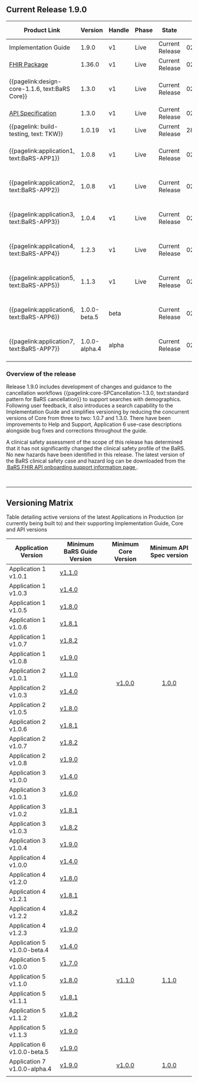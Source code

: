 ## Current Release 1.9.0

Product Link           | Version | Handle  | Phase    | State           | Release Date | Stability  | Change Log Link
-----------------------|---------|---------|----------|-----------------|--------------|------------|-----------------
Implementation Guide   | 1.9.0   | v1      | Live     | Current Release | 02/07/2025 | Stable     |{{pagelink:trn-General}}
[FHIR Package](https://simplifier.net/packages/uk.nhsdigital.bars.r4/1.35.0) | 1.36.0| v1      | Live     | Current Release | 02/07/2025  | Stable     |
{{pagelink:design-core-1.1.6, text:BaRS Core}}              | 1.3.0   | v1      | Live     | Current Release | 02/07/2025   | Stable     |{{pagelink:trn-core, text: BaRS Core Change Log}}
[API Specification](https://digital.nhs.uk/developer/api-catalogue/booking-and-referral-fhir/v1_1_0)    | 1.3.0   | v1      | Live     | Current Release | 02/07/2025  | Stable     |{{pagelink:trn-api}}
{{pagelink: build-testing, text: TKW}}  | 1.0.19   | v1      | Live     | Current Release | 28/03/2025   | Stable     |{{pagelink:trn-tkw}}
{{pagelink:application1, text:BaRS-APP1}}   | 1.0.8   | v1      | Live     | Current Release | 02/07/2025   | Stable     |{{pagelink:trn-app1,text:BaRS APP1 Change Log}}
{{pagelink:application2, text:BaRS-APP2}}   | 1.0.8   | v1      | Live     | Current Release | 02/07/2025   | Stable     |{{pagelink:trn-app2,text:BaRS APP2 Change Log}}
{{pagelink:application3, text:BaRS-APP3}}   | 1.0.4   | v1      | Live     | Current Release | 02/07/2025   | Stable |{{pagelink:trn-app3,text:BaRS APP3 Change Log}}
{{pagelink:application4, text:BaRS-APP4}}   | 1.2.3   | v1      | Live     | Current Release | 02/07/2025   | Stable |{{pagelink:trn-app4,text:BaRS APP4 Change Log}}
{{pagelink:application5, text:BaRS-APP5}}   | 1.1.3   | v1      | Live     | Current Release | 02/07/2025   | Stable |{{pagelink:trn-app5,text:BaRS APP5 Change Log}}
{{pagelink:application6, text:BaRS-APP6}}   | 1.0.0-beta.5 | beta      |      | Current Release | 02/07/2025   | Pre-Release |{{pagelink:trn-app6,text:BaRS APP6 Change Log}}
{{pagelink:application7, text:BaRS-APP7}}   | 1.0.0-alpha.4 | alpha      |      | Current Release | 02/07/2025  | Pre-Release |{{pagelink:trn-app7,text:BaRS APP7 Change Log}}



### Overview of the release

Release 1.9.0 includes development of changes and guidance to the cancellation workflows {{pagelink:core-SPCancellation-1.3.0, text:standard pattern for BaRS cancellation}} to support searches with demographics.  Following user feedback, it also introduces a search capability to the Implementation Guide and simplifies versioning by reducing the concurrent versions of Core from three to two: 1.0.7 and 1.3.0.  There have been improvements to Help and Support, Application 6 use-case descriptions alongside bug fixes and corrections throughout the guide. 
 
A clinical safety assessment of the scope of this release has determined that it has not significantly changed the clinical safety profile of the BaRS. No new hazards have been identified in this release. The latest version of the BaRS clinical safety case and hazard log can be downloaded from the <a href= "https://digital.nhs.uk/developer/api-catalogue/booking-and-referral-fhir/onboarding-support-information#hazard-log-and-clinical-safety-case-report-cscr-" target="_blank"> BaRS FHIR API onboarding support information page </a>.

<br>
<hr>

## Versioning Matrix

Table detailing active versions of the latest Applications in Production (or currently being built to) and their supporting Implementation Guide, Core and API versions

<table>
<thead>
	<tr>
		<th data-no-sort="">Application Version</th>
		<th data-no-sort="">Minimum BaRS Guide Version</th>
		<th data-no-sort="">Minimum Core Version</th>
		<th data-no-sort="">Minimum API Spec version</th>
	</tr>
</thead>
<tbody>
	<tr>
		<td>Application 1 v1.0.1</td>
		<td><a href="https://simplifier.net/guide/nhsbookingandreferralstandard/home?version=1.1.0" target="_blank">v1.1.0</a></td>
		<td rowspan=14 style="text-align: center; vertical-align: middle;"><a href="https://simplifier.net/guide/nhsbookingandreferralstandard/Home/Design/BaRS-Core?version=1.0.0" target="_blank">v1.0.0</a></td>
		<td rowspan=14 style="text-align: center; vertical-align: middle;"><a href="https://digital.nhs.uk/developer/api-catalogue/booking-and-referral-fhir/v1_0_0" target="_blank">1.0.0</a></td>		
	</tr>
	<tr>
		<td>Application 1 v1.0.3</td>
		<td><a href="https://simplifier.net/guide/nhsbookingandreferralstandard/home?version=1.4.0" target="_blank">v1.4.0</a></td>
	</tr>
	<tr>
		<td>Application 1 v1.0.5</td>
		<td><a href="https://simplifier.net/guide/nhsbookingandreferralstandard/home?version=1.8.0" target="_blank">v1.8.0</a></td>
	</tr>
	<tr>
		<td>Application 1 v1.0.6</td>
		<td><a href="https://simplifier.net/guide/nhsbookingandreferralstandard/home?version=1.8.1" target="_blank">v1.8.1</a></td>
	</tr>
	<tr>
		<td>Application 1 v1.0.7</td>
		<td><a href="https://simplifier.net/guide/nhsbookingandreferralstandard/home?version=1.8.2" target="_blank">v1.8.2</a></td>
	</tr>
	<tr>
		<td>Application 1 v1.0.8</td>
		<td><a href="https://simplifier.net/guide/nhsbookingandreferralstandard/home?version=1.8.2" target="_blank">v1.9.0</a></td>
	</tr>
	<tr>
		<td>Application 2 v1.0.1</td>
		<td><a href="https://simplifier.net/guide/nhsbookingandreferralstandard/home?version=1.1.0" target="_blank">v1.1.0</a></td>
	</tr>
	<tr>
		<td>Application 2 v1.0.3</td>
		<td><a href="https://simplifier.net/guide/nhsbookingandreferralstandard/home?version=1.4.0" target="_blank">v1.4.0</a></td>
	</tr>
	<tr>
		<td>Application 2 v1.0.5</td>
		<td><a href="https://simplifier.net/guide/nhsbookingandreferralstandard/home?version=1.8.0" target="_blank">v1.8.0</a></td>
	</tr>
	<tr>
		<td>Application 2 v1.0.6</td>
		<td><a href="https://simplifier.net/guide/nhsbookingandreferralstandard/home?version=1.8.1" target="_blank">v1.8.1</a></td>
	</tr>
	<tr>
		<td>Application 2 v1.0.7</td>
		<td><a href="https://simplifier.net/guide/nhsbookingandreferralstandard/home?version=1.8.2" target="_blank">v1.8.2</a></td>
	</tr>
	<tr>
		<td>Application 2 v1.0.8</td>
		<td><a href="https://simplifier.net/guide/nhsbookingandreferralstandard/home?version=1.8.2" target="_blank">v1.9.0</a></td>
	</tr>
	<tr>
		<td>Application 3 v1.0.0</td>
		<td><a href="https://simplifier.net/guide/nhsbookingandreferralstandard/home?version=1.4.0" target="_blank">v1.4.0</a></td>
	</tr>
	<tr>
		<td>Application 3 v1.0.1</td>
		<td><a href="https://simplifier.net/guide/nhsbookingandreferralstandard/home?version=1.6.0" target="_blank">v1.6.0</a></td>
	</tr>
	<tr>
		<td>Application 3 v1.0.2</td>
		<td><a href="https://simplifier.net/guide/nhsbookingandreferralstandard/home?version=1.6.0" target="_blank">v1.8.1</a></td>
	</tr>
	<tr>
		<td>Application 3 v1.0.3</td>
		<td><a href="https://simplifier.net/guide/nhsbookingandreferralstandard/home?version=1.8.2" target="_blank">v1.8.2</a></td>
	</tr>
	<tr>
		<td>Application 3 v1.0.4</td>
		<td><a href="https://simplifier.net/guide/nhsbookingandreferralstandard/home?version=1.8.2" target="_blank">v1.9.0</a></td>
	</tr>
	<tr>
		<td>Application 4 v1.0.0</td>
		<td><a href="https://simplifier.net/guide/nhsbookingandreferralstandard/home?version=1.4.0" target="_blank">v1.4.0</a></td>
	</tr>
	<tr>
		<td>Application 4 v1.2.0</td>
		<td><a href="https://simplifier.net/guide/nhsbookingandreferralstandard/home?version=1.8.0" target="_blank">v1.8.0</a></td>
	</tr>
	<tr>
		<td>Application 4 v1.2.1</td>
		<td><a href="https://simplifier.net/guide/nhsbookingandreferralstandard/home?version=1.8.0" target="_blank">v1.8.1</a></td>
	</tr>
	<tr>
		<td>Application 4 v1.2.2</td>
		<td><a href="https://simplifier.net/guide/nhsbookingandreferralstandard/home?version=1.8.2" target="_blank">v1.8.2</a></td>
	</tr>
	<tr>
		<td>Application 4 v1.2.3</td>
		<td><a href="https://simplifier.net/guide/nhsbookingandreferralstandard/home?version=1.8.2" target="_blank">v1.9.0</a></td>
	</tr>
	<tr>
		<td>Application 5 v1.0.0-beta.4</td>
		<td><a href="https://simplifier.net/guide/nhsbookingandreferralstandard/home?version=1.4.0" target="_blank">v1.4.0</a></td>
		<td rowspan=5 style="text-align: center; vertical-align: middle;"><a href="https://simplifier.net/guide/nhsbookingandreferralstandard/Home/Core/End-to-end-workflow?version=1.4.0" target="_blank">v1.1.0</a></td>
		<td rowspan=5 style="text-align: center; vertical-align: middle;"><a href="https://digital.nhs.uk/developer/api-catalogue/booking-and-referral-fhir/v1_1_0" target="_blank">1.1.0</a></td>
	</tr>
	<tr>
		<td>Application 5 v1.0.0</td>
		<td><a href="https://simplifier.net/guide/nhsbookingandreferralstandard/home?version=1.7.0" target="_blank">v1.7.0</a></td>
	</tr>
	<tr>
		<td>Application 5 v1.1.0</td>
		<td><a href="https://simplifier.net/guide/nhsbookingandreferralstandard/home?version=1.8.0" target="_blank">v1.8.0</a></td>
	</tr>
	<tr>
		<td>Application 5 v1.1.1</td>
		<td><a href="https://simplifier.net/guide/nhsbookingandreferralstandard/home?version=1.8.0" target="_blank">v1.8.1</a></td>
	</tr>
	<tr>
		<td>Application 5 v1.1.2</td>
		<td><a href="https://simplifier.net/guide/nhsbookingandreferralstandard/home?version=1.8.2" target="_blank">v1.8.2</a></td>
	</tr>
	<tr>
		<td>Application 5 v1.1.3</td>
		<td><a href="https://simplifier.net/guide/nhsbookingandreferralstandard/home?version=1.8.2" target="_blank">v1.9.0</a></td>
	</tr>
	<tr>
		<td>Application 6 v1.0.0-beta.5</td>
		<td><a href="https://simplifier.net/guide/nhsbookingandreferralstandard/home?version=1.8.2" target="_blank">v1.9.0</a></td>
	</tr>
	<tr>
		<td>Application 7 v1.0.0-alpha.4</td>
		<td><a href="https://simplifier.net/guide/nhsbookingandreferralstandard/home?version=1.8.2" target="_blank">v1.9.0</a></td>
		<td rowspan=1 style="text-align: center; vertical-align: middle;"><a href="https://simplifier.net/guide/nhsbookingandreferralstandard/Home/Design/BaRS-Core?version=1.0.0" target="_blank">v1.0.0</a></td>
		<td rowspan=1 style="text-align: center; vertical-align: middle;"><a href="https://digital.nhs.uk/developer/api-catalogue/booking-and-referral-fhir/v1_0_0" target="_blank">1.0.0</a></td>
	</tr>
	<tr>
		<td></td>
		<td></td>
		<td></td>
		<td></td>
	</tr>
</tbody>
</table>


